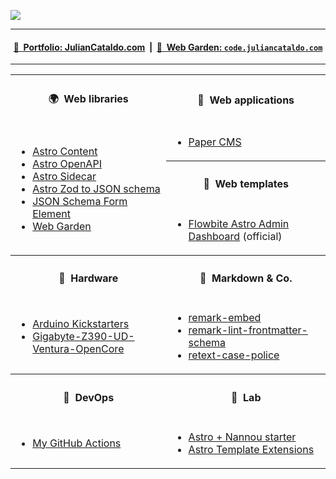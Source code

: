 ![](https://www.juliancataldo.com/projet/entropicity/main_gallery/Entropicity-TheMan-JulianCataldo-CNek--w1024px.jpg)

---

<div align="center">

#### [📓  Portfolio: JulianCataldo.com](https://www.juliancataldo.com/)  |  [🌱  Web Garden: `code.juliancataldo.com`](https://code.juliancataldo.com)

</div>

<!--
---

```
      |         | _)                    ___|         |           |      |
      |  |   |  |  |   _` |  __ \      |       _` |  __|   _` |  |   _` |   _ \
  \   |  |   |  |  |  (   |  |   |     |      (   |  |    (   |  |  (   |  (   |
 \___/  \__,_| _| _| \__,_| _|  _|    \____| \__,_| \__| \__,_| _| \__,_| \___/
```
-->

---
 
<!--
<div align="center">
  <a href="https://github.com/JulianCataldo/JulianCataldo">
    <img src="https://github-readme-stats.vercel.app/api/top-langs/?username=JulianCataldo&layout=compact" />
  </a>
</div>
-->

<a rel="me" href="https://indieweb.social/@julian_cataldo"></a>

<div align="center">

<table>
<tbody>
<tr>
<th>

#### 🌍  Web libraries

</th>

<th>

#### 🚀  Web applications

</th>

</tr>

<tr>

<td rowspan="3">

<!-- keep-sorted start -->

- [Astro Content](https://github.com/JulianCataldo/astro-content)
- [Astro OpenAPI](https://github.com/JulianCataldo/astro-openapi)
- [Astro Sidecar](https://github.com/JulianCataldo/astro-sidecar)
- [Astro Zod to JSON schema](https://github.com/JulianCataldo/astro-zod-to-json-schema)
- [JSON Schema Form Element](https://github.com/json-schema-form-element/jsfe)
- [Web Garden](https://github.com/JulianCataldo/web-garden)

<!-- keep-sorted end -->

</td>

<td>

<!-- keep-sorted start -->

- [Paper CMS](https://github.com/JulianCataldo/paper-cms)

<!-- keep-sorted end -->

</td>

</tr>

<tr>

<th>

#### 📜  Web templates

</th>

</tr>

<tr>

<td>

<!-- keep-sorted start -->

- [Flowbite Astro Admin Dashboard](https://github.com/themesberg/flowbite-astro-admin-dashboard) (official)

<!-- keep-sorted end -->

</td>

</tr>

<th>

#### 🔩  Hardware

</th>

<th>

#### 📝  Markdown & Co.

</th>

</tr>

<td>

<!-- keep-sorted start -->

- [Arduino Kickstarters](https://github.com/JulianCataldo/arduino-kickstarters)
- [Gigabyte-Z390-UD-Ventura-OpenCore](https://github.com/JulianCataldo/Gigabyte-Z390-UD-Ventura-OpenCore)

<!-- keep-sorted end -->

</td>

<td>

<!-- keep-sorted start -->

- [remark-embed](https://github.com/JulianCataldo/remark-embed)
- [remark-lint-frontmatter-schema](https://github.com/JulianCataldo/remark-lint-frontmatter-schema)
- [retext-case-police](https://github.com/JulianCataldo/retext-case-police)

<!-- keep-sorted end -->

</td>

</tr>

<tr>

<th>

#### 🛫  DevOps

</th>

<th>

#### 🧨  Lab

</th>

</tr>

<tr>

<td>

- [My GitHub Actions](https://github.com/JulianCataldo/gh-actions)

</td>

<td>

<!-- keep-sorted start -->

- [Astro + Nannou starter](https://github.com/JulianCataldo/astro-nannou-starter)
- [Astro Template Extensions](https://github.com/JulianCataldo/astro-template-extensions)

<!-- keep-sorted end -->

</td>

</tr>

</tbody>

</table>

</div>
